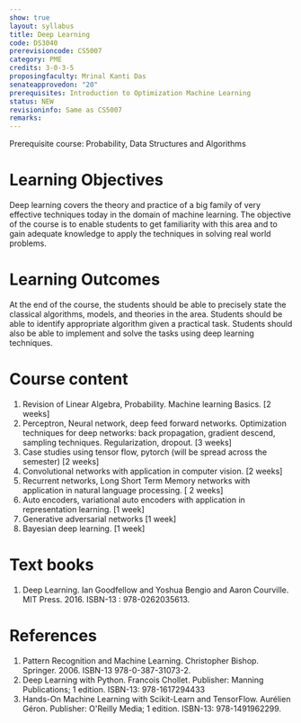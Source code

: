 ```yaml
---
show: true
layout: syllabus
title: Deep Learning
code: DS3040
prerevisioncode: CS5007
category: PME
credits: 3-0-3-5
proposingfaculty: Mrinal Kanti Das
senateapprovedon: "20"
prerequisites: Introduction to Optimization Machine Learning
status: NEW
revisioninfo: Same as CS5007
remarks:
---
```

Prerequisite course: Probability, Data Structures and Algorithms

# Learning Objectives
Deep learning covers the theory and practice of a big family of
very effective techniques today in the domain of machine learning. The objective of the course is
to enable students to get familiarity with this area and to gain adequate knowledge to apply the
techniques in solving real world problems.

# Learning Outcomes
At the end of the course, the students should be able to precisely
state the classical algorithms, models, and theories in the area. Students should be able to
identify appropriate algorithm given a practical task. Students should also be able to implement
and solve the tasks using deep learning techniques.

# Course content
1. Revision of Linear Algebra, Probability. Machine learning Basics. [2 weeks]
2. Perceptron, Neural network, deep feed forward networks. Optimization techniques for deep networks: back propagation, gradient descend, sampling techniques. Regularization, dropout. [3 weeks]
3. Case studies using tensor flow, pytorch (will be spread across the semester) [2 weeks]
4. Convolutional networks with application in computer vision. [2 weeks]
5. Recurrent networks, Long Short Term Memory networks with application in natural language processing. [ 2 weeks]
6. Auto encoders, variational auto encoders with application in representation learning. [1 week]
7. Generative adversarial networks [1 week]
8. Bayesian deep learning. [1 week]

# Text books
1. Deep Learning. Ian Goodfellow and Yoshua Bengio and Aaron Courville. MIT Press. 2016. ISBN-13 : 978-0262035613.

# References
1. Pattern Recognition and Machine Learning. Christopher Bishop. Springer. 2006. ISBN-13 978-0-387-31073-2.
2. Deep Learning with Python. Francois Chollet. Publisher: Manning Publications; 1 edition. ISBN-13: 978-1617294433
3. Hands-On Machine Learning with Scikit-Learn and TensorFlow. Aurélien Géron. Publisher: O'Reilly Media; 1 edition. ISBN-13: 978-1491962299.


